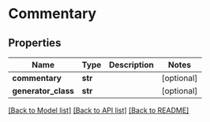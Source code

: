 # Commentary


## Properties
Name | Type | Description | Notes
------------ | ------------- | ------------- | -------------
**commentary** | **str** |  | [optional] 
**generator_class** | **str** |  | [optional] 

[[Back to Model list]](../README.md#documentation-for-models) [[Back to API list]](../README.md#documentation-for-api-endpoints) [[Back to README]](../README.md)


